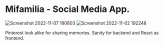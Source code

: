 # Mifamilia - Social Media App.

![Screenshot 2022-11-07 180803](https://user-images.githubusercontent.com/90194213/200371903-f4084073-b656-4792-b5ba-4c7ce9c47602.png)
![Screenshot 2022-11-02 192248](https://user-images.githubusercontent.com/90194213/199571410-098a8422-94d7-4cfc-8d6c-a5f0e374773a.png)

Pinterest look alike for sharing memories.
Sanity for backend and React as frontend.
